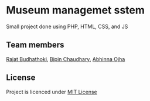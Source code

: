# Museum managemet sstem
Small project done using PHP, HTML, CSS, and JS

## Team members
[Rajat Budhathoki](https://github.com/budhathokirajat), 
[Bipin Chaudhary](https://github.com/Bipin-11), 
[Abhinna Ojha](https://github.com/abhinnacsit18)

## License
Project is licenced under [MIT License](https://choosealicense.com/licenses/mit/)

